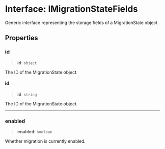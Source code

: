 # Interface: IMigrationStateFields

Generic interface representing the storage fields of a MigrationState object.

## Properties

### id

> **id**: `object`

The ID of the MigrationState object.

#### id

> **id**: `string`

The ID of the MigrationState object.

***

### enabled

> **enabled**: `boolean`

Whether migration is currently enabled.
